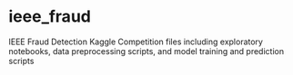 # ieee_fraud
IEEE Fraud Detection Kaggle Competition files including exploratory notebooks, data preprocessing scripts,
 and model training and prediction scripts